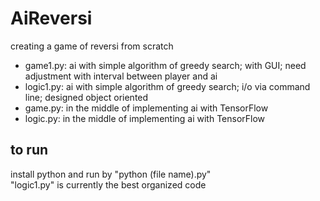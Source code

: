 # AiReversi
creating a game of reversi from scratch  
- game1.py: ai with simple algorithm of greedy search; with GUI; need adjustment with interval between player and ai
- logic1.py: ai with simple algorithm of greedy search; i/o via command line; designed object oriented
- game.py: in the middle of implementing ai with TensorFlow
- logic.py: in the middle of implementing ai with TensorFlow

## to run
install python and run by "python (file name).py"  
"logic1.py" is currently the best organized code
